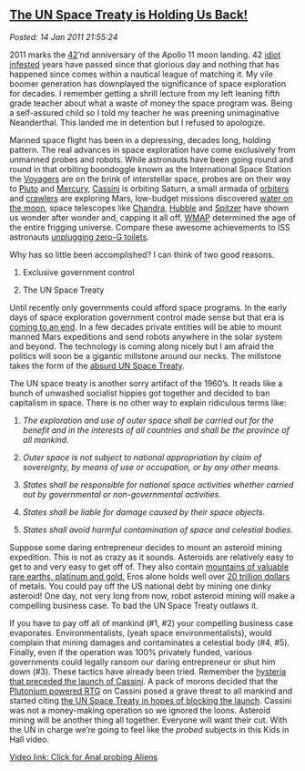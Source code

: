 [The UN Space Treaty is Holding Us
Back!](http://bakerjd99.wordpress.com/2011/01/14/the-un-space-treaty-is-holding-us-back/)
----------------------------------------------------------------------------------------------------------------------------

*Posted: 14 Jan 2011 21:55:24*

2011 marks the [42](http://www.youtube.com/watch?v=aboZctrHfK8)’nd
anniversary of the Apollo 11 moon landing. 42 [idiot
infested](http://www.newser.com/story/comments/64908/moon-landing-denier-exposed-as-a-cheat.html)
years have passed since that glorious day and nothing that has happened
since comes within a nautical league of matching it. My vile boomer
generation has downplayed the significance of space exploration for
decades. I remember getting a shrill lecture from my left leaning fifth
grade teacher about what a waste of money the space program was. Being a
self-assured child so I told my teacher he was preening unimaginative
Neanderthal. This landed me in detention but I refused to apologize.

Manned space flight has been in a depressing, decades long, holding
pattern. The real advances in space exploration have come exclusively
from unmanned probes and robots. While astronauts have been going round
and round in that orbiting boondoggle known as the International Space
Station the [Voyagers](http://voyager.jpl.nasa.gov/) are on the brink of
interstellar space, probes are on their way to
[Pluto](http://pluto.jhuapl.edu/) and
[Mercury](http://messenger.jhuapl.edu/),
[Cassini](http://saturn.jpl.nasa.gov/) is orbiting Saturn, a small
armada of
[orbiters](http://www.esa.int/SPECIALS/Mars\_Express/index.html) and
[crawlers](http://marsrover.nasa.gov/home/) are exploring Mars,
low-budget missions discovered [water on the
moon](http://online.wsj.com/article/SB10001424052702303339504575566194097878552.html),
space telescopes like [Chandra](http://chandra.harvard.edu/),
[Hubble](http://hubblesite.org/hubble\_20/) and
[Spitzer](http://www.spitzer.caltech.edu/) have shown us wonder after
wonder and, capping it all off, [WMAP](http://map.gsfc.nasa.gov/)
determined the age of the entire frigging universe. Compare these
awesome achievements to ISS astronauts [unplugging zero-G
toilets](http://www.nationalledger.com/cgi-bin/artman/exec/view.cgi?archive=26\&num=20926).

Why has so little been accomplished? I can think of two good reasons.

1.  Exclusive government control

2.  The UN Space Treaty

Until recently only governments could afford space programs. In the
early days of space exploration government control made sense but that
era is [coming to an end](http://www.spacex.com/). In a few decades
private entities will be able to mount manned Mars expeditions and send
robots anywhere in the solar system and beyond. The technology is coming
along nicely but I am afraid the politics will soon be a gigantic
millstone around our necks. The millstone takes the form of the [absurd
UN Space
Treaty](http://www.oosa.unvienna.org/oosa/SpaceLaw/outerspt.html).

The UN space treaty is another sorry artifact of the 1960’s. It reads
like a bunch of unwashed socialist hippies got together and decided to
ban capitalism in space. There is no other way to explain ridiculous
terms like:

1.  *The exploration and use of outer space shall be carried out for the
    benefit and in the interests of all countries and shall be the
    province of all mankind*.

2.  *Outer space is not subject to national appropriation by claim of
    sovereignty, by means of use or occupation, or by any other means.*

3.  *States shall be responsible for national space activities whether
    carried out by governmental or non-governmental activities.*

4.  *States shall be liable for damage caused by their space objects.*

5.  *States shall avoid harmful contamination of space and celestial
    bodies.*

Suppose some daring entrepreneur decides to mount an asteroid mining
expedition. This is not as crazy as it sounds. Asteroids are relatively
easy to get to and very easy to get off of. They also contain [mountains
of valuable rare earths, platinum and
gold.](http://news.bbc.co.uk/2/hi/sci/tech/401227.stm) Eros alone holds
well over [20 trillion
dollars](http://www.suite101.com/content/economic-impact-of-asteroids-space-exploration-a187015)
of metals. You could pay off the US national debt by mining one dinky
asteroid! One day, not very long from now, robot asteroid mining will
make a compelling business case. To bad the UN Space Treaty outlaws it.

If you have to pay off all of mankind (\#1, \#2) your compelling
business case evaporates. Environmentalists, (yeah space
environmentalists), would complain that mining damages and contaminates
a celestial body (\#4, \#5). Finally, even if the operation was 100%
privately funded, various governments could legally ransom our daring
entrepreneur or shut him down (\#3). These tactics have already been
tried. Remember the [hysteria that preceded the launch of
Cassini](http://articles.latimes.com/1997/oct/01/local/me-37979). A pack
of morons decided that the [Plutonium powered
RTG](http://en.wikipedia.org/wiki/Radioisotope\_thermoelectric\_generator)
on Cassini posed a grave threat to all mankind and started citing [the
UN Space Treaty in hopes of blocking the
launch](http://www.animatedsoftware.com/cassini/trea9704.htm). Cassini
was not a money-making operation so we ignored the loons. Asteroid
mining will be another thing all together. Everyone will want their cut.
With the UN in charge we’re going to feel like the *probed* subjects in
this Kids in Hall video.

[Video link: Click for Anal probing Aliens](http://www.youtube.com/watch?v=xz7sBTHtcLU)
